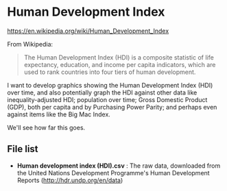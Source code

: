 # Human Development Index

https://en.wikipedia.org/wiki/Human_Development_Index

From Wikipedia:
> The Human Development Index (HDI) is a composite statistic of life expectancy, education, and income per capita indicators, which are used to rank countries into four tiers of human development.

I want to develop graphics showing the Human Development Index (HDI) over time, and also potentially graph the HDI against other data like inequality-adjusted HDI; population over time; Gross Domestic Product (GDP), both per capita and by Purchasing Power Parity; and perhaps even against items like the Big Mac Index.

We'll see how far this goes.

## File list

 * **Human development index (HDI).csv** : The raw data, downloaded from the United Nations Development Programme's Human Development Reports (http://hdr.undp.org/en/data)
